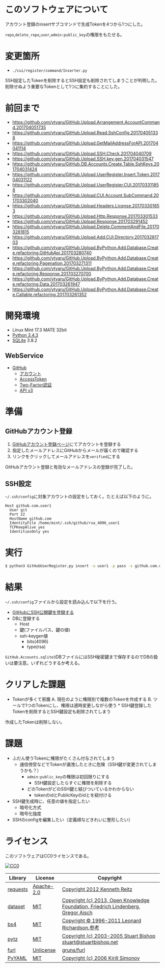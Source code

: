 ﻿# このソフトウェアについて

アカウント登録のinsertサブコマンドで生成Tokenを4つから1つにした。

`repo`,`delete_repo`,`user`,`admin:public_key`の権限をもたせる。

# 変更箇所

* `./cui/register/command/Inserter.py`

SSH設定したTokenを削除するとSSH設定も削除されてしまうことが判明した。削除せぬよう重要なTokenとして1つに集約することにした。

# 前回まで

* https://github.com/ytyaru/GitHub.Upload.Arrangement.AccountCommand.201704051735
* https://github.com/ytyaru/GitHub.Upload.Read.SshConfig.201704051338
* https://github.com/ytyaru/GitHub.Upload.GetMailAddressForAPI.201704041114
* https://github.com/ytyaru/GitHub.Upload.SSH.Check.201704040709
* https://github.com/ytyaru/GitHub.Upload.SSH.key.gen.201704031547
* https://github.com/ytyaru/GitHub.DB.Accounts.Create.Table.SshKeys.201704031424
* https://github.com/ytyaru/GitHub.Upload.UserRegister.Insert.Token.201704031122
* https://github.com/ytyaru/GitHub.Upload.UserRegister.CUI.201703311858
* https://github.com/ytyaru/GitHub.Upload.CUI.Account.SubCommand.201703302040
* https://github.com/ytyaru/GitHub.Upload.Headers.License.201703301853
* https://github.com/ytyaru/GitHub.Upload.Http.Response.201703301533
* https://github.com/ytyaru/GitHub.Upload.Response.201703291452
* https://github.com/ytyaru/GitHub.Upload.Delete.CommentAndFile.201703281815
* https://github.com/ytyaru/GitHub.Upload.Add.CUI.Directory.201703281703
* https://github.com/ytyaru/GitHub.Upload.ByPython.Add.Database.Create.refactoring.GitHubApi.201703280740
* https://github.com/ytyaru/GitHub.Upload.ByPython.Add.Database.Create.refactoring.Pagenation.201703271311
* https://github.com/ytyaru/GitHub.Upload.ByPython.Add.Database.Create.refactoring.Response.201703270700
* https://github.com/ytyaru/GitHub.Upload.ByPython.Add.Database.Create.refactoring.Data.201703261947
* https://github.com/ytyaru/GitHub.Upload.ByPython.Add.Database.Create.Callable.refactoring.201703261352

# 開発環境

* Linux Mint 17.3 MATE 32bit
* [Python 3.4.3](https://www.python.org/downloads/release/python-343/)
* [SQLite](https://www.sqlite.org/) 3.8.2

## WebService

* [GitHub](https://github.com/)
    * [アカウント](https://github.com/join?source=header-home)
    * [AccessToken](https://github.com/settings/tokens)
    * [Two-Factor認証](https://github.com/settings/two_factor_authentication/intro)
    * [API v3](https://developer.github.com/v3/)

# 準備

## GitHubアカウント登録

1. [GitHubアカウント登録ページ](https://github.com/join)にてアカウントを登録する
1. 指定したメールアドレスにGitHubからメールが届くので確認する
1. リンクをクリックしてメールアドレスを`verified`にする

GitHubアカウント登録と有効なメールアドレスの登録が完了した。

## SSH設定

`~/.ssh/config`に対象アカウントの設定をしておく。たとえば以下のように。

```
Host github.com.user1
  User git
  Port 22
  HostName github.com
  IdentityFile /home/mint/.ssh/github/rsa_4096_user1
  TCPKeepAlive yes
  IdentitiesOnly yes
```

# 実行

```sh
$ python3 GitHubUserRegister.py insert -u user1 -p pass -s github.com.user1
```

# 結果

`~/.ssh/config`ファイルから設定を読み込んで以下を行う。

* [GitHubにSSH公開鍵を登録する](https://developer.github.com/v3/users/keys/#create-a-public-key)
* DBに登録する
    * Host
    * 鍵(ファイルパス、鍵の値)
    * ssh-keygen値
        * bits(4096)
        * type(rsa)

`GitHub.Accounts.sqlite3`DBファイルにはSSH秘密鍵まで保存するのでDBの扱いは要注意。いずれどうするか考える。

# クリアした課題

* Tokenが多くて邪魔
    A. 現在のように権限別で複数のTokenを作成する
    B. ツールで1つのTokenにし、権限は適時変更しながら使う
        * SSH鍵登録したTokenを削除するとSSH鍵設定も削除されてしまう

作成したTokenは削除しない。

# 課題

* ふだん使うTokenに権限がたくさん付与されてしまう
    * 通信傍受などでTokenが漏洩したときに危険（SSH鍵が変更されてしまうかも？）
        * `admin:public_key`の権限は初回限りにする
            * SSH鍵設定したらすぐに権限を削除する
        * どのTokenがどのSSH鍵と結びついているかわからない
            * tokenのidとPublicKeyのidとを紐付ける
* SSH鍵生成時に、任意の値を指定したい
    * 暗号化方式
    * 暗号化強度
* SSHのconfigを編集したい（定義順などきれいに整形したい）

# ライセンス

このソフトウェアはCC0ライセンスである。

[![CC0](http://i.creativecommons.org/p/zero/1.0/88x31.png "CC0")](http://creativecommons.org/publicdomain/zero/1.0/deed.ja)

Library|License|Copyright
-------|-------|---------
[requests](http://requests-docs-ja.readthedocs.io/en/latest/)|[Apache-2.0](https://opensource.org/licenses/Apache-2.0)|[Copyright 2012 Kenneth Reitz](http://requests-docs-ja.readthedocs.io/en/latest/user/intro/#requests)
[dataset](https://dataset.readthedocs.io/en/latest/)|[MIT](https://opensource.org/licenses/MIT)|[Copyright (c) 2013, Open Knowledge Foundation, Friedrich Lindenberg, Gregor Aisch](https://github.com/pudo/dataset/blob/master/LICENSE.txt)
[bs4](https://www.crummy.com/software/BeautifulSoup/bs4/doc/)|[MIT](https://opensource.org/licenses/MIT)|[Copyright © 1996-2011 Leonard Richardson](https://pypi.python.org/pypi/beautifulsoup4),[参考](http://tdoc.info/beautifulsoup/)
[pytz](https://github.com/newvem/pytz)|[MIT](https://opensource.org/licenses/MIT)|[Copyright (c) 2003-2005 Stuart Bishop <stuart@stuartbishop.net>](https://github.com/newvem/pytz/blob/master/LICENSE.txt)
[furl](https://github.com/gruns/furl)|[Unlicense](http://unlicense.org/)|[gruns/furl](https://github.com/gruns/furl/blob/master/LICENSE.md)
[PyYAML](https://github.com/yaml/pyyaml)|[MIT](https://opensource.org/licenses/MIT)|[Copyright (c) 2006 Kirill Simonov](https://github.com/yaml/pyyaml/blob/master/LICENSE)

